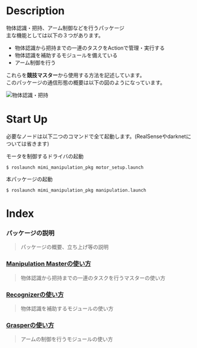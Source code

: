 # Description  
物体認識・把持、アーム制御などを行うパッケージ  
主な機能としては以下の３つがあります。  
- 物体認識から把持までの一連のタスクをActionで管理・実行する  
- 物体認識を補助するモジュールを備えている  
- アーム制御を行う  
  
これらを**競技マスター**から使用する方法を記述しています。  
このパッケージの通信形態の概要は以下の図のようになっています。  
  
![物体認識・把持](https://user-images.githubusercontent.com/33217285/76415666-ee49f280-63dc-11ea-93c2-8c845aeedfe9.png)  
  
# Start Up  
必要なノードは以下二つのコマンドで全て起動します。(RealSenseやdarknetについては省きます)  
  
  モータを制御するドライバの起動  
  
    $ roslaunch mimi_manipulation_pkg motor_setup.launch  
  
  本パッケージの起動  
  
    $ roslaunch mimi_manipulation_pkg manipulation.launch  
  
# Index  
### パッケージの説明  
> パッケージの概要、立ち上げ等の説明  
### [Manipulation Masterの使い方](/docs/manipulation_master_readme.md)  
> 物体認識から把持までの一連のタスクを行うマスターの使い方  
### [Recognizerの使い方](/docs/recognizer_readme.md)  
> 物体認識を補助するモジュールの使い方  
### [Grasperの使い方](/docs/grasper_readme.md)  
> アームの制御を行うモジュールの使い方  

